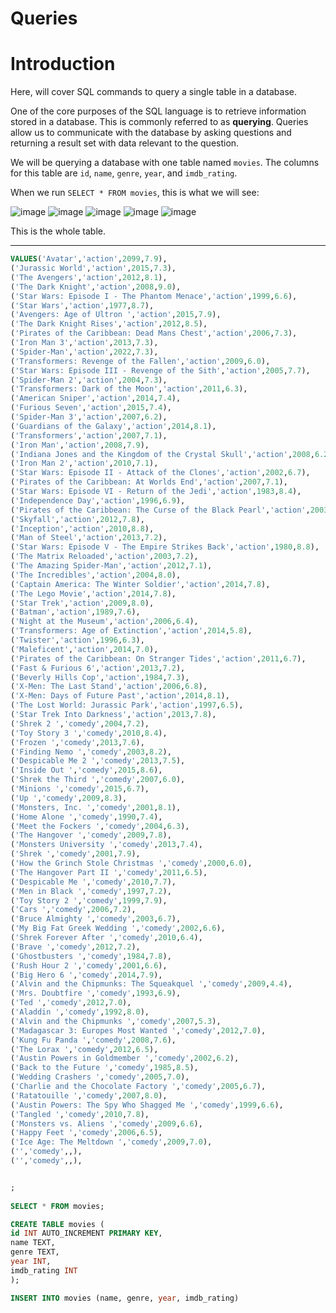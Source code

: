 # Queries

# Introduction

Here, will cover SQL commands to query a single table in a database.

One of the core purposes of the SQL language is to retrieve information stored in a database. This is commonly referred to as **querying**.
Queries allow us to communicate with the database by asking questions and returning a result set with data relevant to the question. 

We will be querying a database with one table named `movies`. The columns for this table are `id`, `name`, `genre`, `year`, and `imdb_rating`.

When we run `SELECT * FROM movies`, this is what we will see:

![image](https://user-images.githubusercontent.com/107522496/208546672-12ce1779-ca8a-401d-8649-c8283e4c6442.png)
![image](https://user-images.githubusercontent.com/107522496/208546796-ca830b3b-1ba2-4d23-aacc-4153d3759de7.png)
![image](https://user-images.githubusercontent.com/107522496/208546853-5a7bb9cf-50f5-434e-99d4-706ad5d138b5.png)
![image](https://user-images.githubusercontent.com/107522496/208546911-78004cd8-5adf-4084-adab-1443f1d7bda0.png)
![image](https://user-images.githubusercontent.com/107522496/208547001-af26d8cd-ec0c-47d8-87ae-e76a9d81ef93.png)

This is the whole table.

---


```sql
VALUES('Avatar','action',2099,7.9),
('Jurassic World','action',2015,7.3),
('The Avengers','action',2012,8.1),
('The Dark Knight','action',2008,9.0),
('Star Wars: Episode I - The Phantom Menace','action',1999,6.6),
('Star Wars','action',1977,8.7),
('Avengers: Age of Ultron ','action',2015,7.9),
('The Dark Knight Rises','action',2012,8.5),
('Pirates of the Caribbean: Dead Mans Chest','action',2006,7.3),
('Iron Man 3','action',2013,7.3),
('Spider-Man','action',2022,7.3),
('Transformers: Revenge of the Fallen','action',2009,6.0),
('Star Wars: Episode III - Revenge of the Sith','action',2005,7.7),
('Spider-Man 2','action',2004,7.3),
('Transformers: Dark of the Moon','action',2011,6.3),
('American Sniper','action',2014,7.4),
('Furious Seven','action',2015,7.4),
('Spider-Man 3','action',2007,6.2),
('Guardians of the Galaxy','action',2014,8.1),
('Transformers','action',2007,7.1),
('Iron Man','action',2008,7.9),
('Indiana Jones and the Kingdom of the Crystal Skull','action',2008,6.2),
('Iron Man 2','action',2010,7.1),
('Star Wars: Episode II - Attack of the Clones','action',2002,6.7),
('Pirates of the Caribbean: At Worlds End','action',2007,7.1),
('Star Wars: Episode VI - Return of the Jedi','action',1983,8.4),
('Independence Day','action',1996,6.9),
('Pirates of the Caribbean: The Curse of the Black Pearl','action',2003,8.1),
('Skyfall','action',2012,7.8),
('Inception','action',2010,8.8),
('Man of Steel','action',2013,7.2),
('Star Wars: Episode V - The Empire Strikes Back','action',1980,8.8),
('The Matrix Reloaded','action',2003,7.2),
('The Amazing Spider-Man','action',2012,7.1),
('The Incredibles','action',2004,8.0),
('Captain America: The Winter Soldier','action',2014,7.8),
('The Lego Movie','action',2014,7.8),
('Star Trek','action',2009,8.0),
('Batman','action',1989,7.6),
('Night at the Museum','action',2006,6.4),
('Transformers: Age of Extinction','action',2014,5.8),
('Twister','action',1996,6.3),
('Maleficent','action',2014,7.0),
('Pirates of the Caribbean: On Stranger Tides','action',2011,6.7),
('Fast & Furious 6','action',2013,7.2),
('Beverly Hills Cop','action',1984,7.3),
('X-Men: The Last Stand','action',2006,6.8),
('X-Men: Days of Future Past','action',2014,8.1),
('The Lost World: Jurassic Park','action',1997,6.5),
('Star Trek Into Darkness','action',2013,7.8),
('Shrek 2 ','comedy',2004,7.2),
('Toy Story 3 ','comedy',2010,8.4),
('Frozen ','comedy',2013,7.6),
('Finding Nemo ','comedy',2003,8.2),
('Despicable Me 2 ','comedy',2013,7.5),
('Inside Out ','comedy',2015,8.6),
('Shrek the Third ','comedy',2007,6.0),
('Minions ','comedy',2015,6.7),
('Up ','comedy',2009,8.3),
('Monsters, Inc. ','comedy',2001,8.1),
('Home Alone ','comedy',1990,7.4),
('Meet the Fockers ','comedy',2004,6.3),
('The Hangover ','comedy',2009,7.8),
('Monsters University ','comedy',2013,7.4),
('Shrek ','comedy',2001,7.9),
('How the Grinch Stole Christmas ','comedy',2000,6.0),
('The Hangover Part II ','comedy',2011,6.5),
('Despicable Me ','comedy',2010,7.7),
('Men in Black ','comedy',1997,7.2),
('Toy Story 2 ','comedy',1999,7.9),
('Cars ','comedy',2006,7.2),
('Bruce Almighty ','comedy',2003,6.7),
('My Big Fat Greek Wedding ','comedy',2002,6.6),
('Shrek Forever After ','comedy',2010,6.4),
('Brave ','comedy',2012,7.2),
('Ghostbusters ','comedy',1984,7.8),
('Rush Hour 2 ','comedy',2001,6.6),
('Big Hero 6 ','comedy',2014,7.9),
('Alvin and the Chipmunks: The Squeakquel ','comedy',2009,4.4),
('Mrs. Doubtfire ','comedy',1993,6.9),
('Ted ','comedy',2012,7.0),
('Aladdin ','comedy',1992,8.0),
('Alvin and the Chipmunks ','comedy',2007,5.3),
('Madagascar 3: Europes Most Wanted ','comedy',2012,7.0),
('Kung Fu Panda ','comedy',2008,7.6),
('The Lorax ','comedy',2012,6.5),
('Austin Powers in Goldmember ','comedy',2002,6.2),
('Back to the Future ','comedy',1985,8.5),
('Wedding Crashers ','comedy',2005,7.0),
('Charlie and the Chocolate Factory ','comedy',2005,6.7),
('Ratatouille ','comedy',2007,8.0),
('Austin Powers: The Spy Who Shagged Me ','comedy',1999,6.6),
('Tangled ','comedy',2010,7.8),
('Monsters vs. Aliens ','comedy',2009,6.6),
('Happy Feet ','comedy',2006,6.5),
('Ice Age: The Meltdown ','comedy',2009,7.0),
('','comedy',,),
('','comedy',,),


;
      
SELECT * FROM movies;

CREATE TABLE movies (
id INT AUTO_INCREMENT PRIMARY KEY,
name TEXT,
genre TEXT,
year INT,
imdb_rating INT
);

INSERT INTO movies (name, genre, year, imdb_rating)

```































